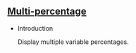 ## [Multi-percentage](/basic/multi-percentage)

- Introduction

  Display multiple variable percentages.
